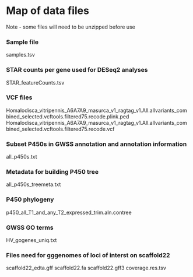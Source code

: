 # Map of data files
Note - some files will need to be unzipped before use 

### Sample file
samples.tsv

### STAR counts per gene used for DESeq2 analyses
STAR_featureCounts.tsv

### VCF files
Homalodisca_vitripennis_A6A7A9_masurca_v1_ragtag_v1.All.allvariants_combined_selected.vcftools.filtered75.recode.plink.ped
Homalodisca_vitripennis_A6A7A9_masurca_v1_ragtag_v1.All.allvariants_combined_selected.vcftools.filtered75.recode.vcf

### Subset P450s in GWSS annotation and annotation information
all_p450s.txt

### Metadata for building P450 tree
all_p450s_treemeta.txt

### P450 phylogeny
p450_all_T1_and_any_T2_expressed_trim.aln.contree

### GWSS GO terms
HV_gogenes_uniq.txt

### Files need for gggenomes of loci of interst on scaffold22
scaffold22_edta.gff
scaffold22.fa
scaffold22.gff3
coverage.res.tsv
